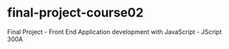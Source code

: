 # final-project-course02
Final Project - Front End Application development with JavaScript - JScript 300A
